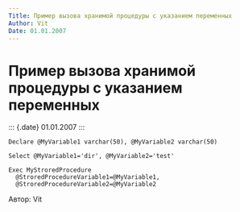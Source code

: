 ```yaml
---
Title: Пример вызова хранимой процедуры с указанием переменных
Author: Vit
Date: 01.01.2007
---
```



Пример вызова хранимой процедуры с указанием переменных
=======================================================

::: {.date}
01.01.2007
:::

    Declare @MyVariable1 varchar(50), @MyVariable2 varchar(50)
     
    Select @MyVariable1='dir', @MyVariable2='test'
     
    Exec MyStroredProcedure
      @StroredProcedureVariable1=@MyVariable1,
      @StroredProcedureVariable2=@MyVariable2

Автор: Vit
